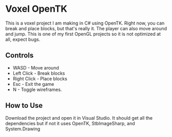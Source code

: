 # Voxel OpenTK

This is a voxel project I am making in C# using OpenTK. Right now, you can break and place blocks, but that's really it. The player can also move around and jump.
This is one of my first OpenGL projects so it is not optimized at all, expect bugs.

## Controls

* WASD - Move around
* Left Click - Break blocks
* Right Click - Place blocks
* Esc - Exit the game
* N - Toggle wireframes.

## How to Use

Download the project and open it in Visual Studio. It should get all the dependencies but if not it uses OpenTK, StbImageSharp, and System.Drawing

